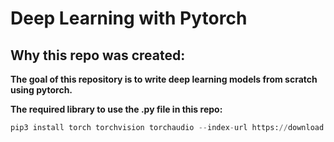 # Deep Learning with Pytorch

## Why this repo was created:
**The goal of this repository is to write deep learning models from scratch using pytorch.**



**The required library to use the .py file in this repo:**
```python
pip3 install torch torchvision torchaudio --index-url https://download.pytorch.org/whl/cu121 #for cuda 12.1 version
```